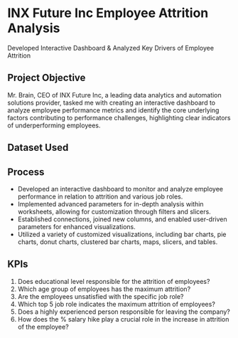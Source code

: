 #  **INX Future Inc Employee Attrition Analysis**
Developed Interactive Dashboard & Analyzed Key Drivers of Employee Attrition

##  **Project Objective**
Mr. Brain, CEO of INX Future Inc, a leading data analytics and automation solutions provider, tasked me with creating an interactive dashboard to analyze employee performance metrics and identify the core underlying factors contributing to performance challenges, highlighting clear indicators of underperforming employees.

## **Dataset Used**

## **Process**
* Developed an interactive dashboard to monitor and analyze employee performance in relation to attrition and various job roles.
* Implemented advanced parameters for in-depth analysis within worksheets, allowing for customization through filters and slicers.
* Established connections, joined new columns, and enabled user-driven parameters for enhanced visualizations.
* Utilized a variety of customized visualizations, including bar charts, pie charts, donut charts, clustered bar charts, maps, slicers, and tables.

##  **KPIs**
1. Does educational level responsible for the attrition of employees?
2. Which age group of employees has the maximum attrition?
3. Are the employees unsatisfied with the specific job role?
4. Which top 5 job role indicates the maximum attrition of employees?
5. Does a highly experienced person responsible for leaving the company?
6. How does the % salary hike play a crucial role in the increase in attrition of the employee?
